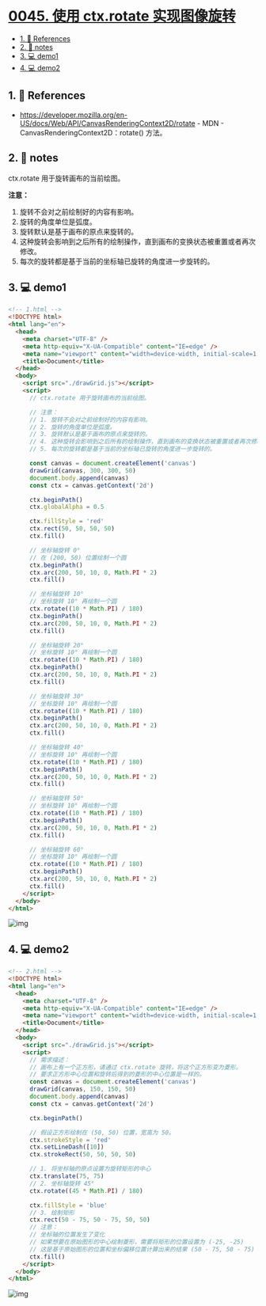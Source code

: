 # [0045. 使用 ctx.rotate 实现图像旋转](https://github.com/Tdahuyou/TNotes.canvas/tree/main/notes/0045.%20%E4%BD%BF%E7%94%A8%20ctx.rotate%20%E5%AE%9E%E7%8E%B0%E5%9B%BE%E5%83%8F%E6%97%8B%E8%BD%AC)

<!-- region:toc -->

- [1. 🔗 References](#1--references)
- [2. 📒 notes](#2--notes)
- [3. 💻 demo1](#3--demo1)
- [4. 💻 demo2](#4--demo2)

<!-- endregion:toc -->

## 1. 🔗 References

- https://developer.mozilla.org/en-US/docs/Web/API/CanvasRenderingContext2D/rotate - MDN - CanvasRenderingContext2D：rotate() 方法。

## 2. 📒 notes

ctx.rotate 用于旋转画布的当前绘图。

**注意：**

1. 旋转不会对之前绘制好的内容有影响。
2. 旋转的角度单位是弧度。
3. 旋转默认是基于画布的原点来旋转的。
4. 这种旋转会影响到之后所有的绘制操作，直到画布的变换状态被重置或者再次修改。
5. 每次的旋转都是基于当前的坐标轴已旋转的角度进一步旋转的。

## 3. 💻 demo1

```html
<!-- 1.html -->
<!DOCTYPE html>
<html lang="en">
  <head>
    <meta charset="UTF-8" />
    <meta http-equiv="X-UA-Compatible" content="IE=edge" />
    <meta name="viewport" content="width=device-width, initial-scale=1.0" />
    <title>Document</title>
  </head>
  <body>
    <script src="./drawGrid.js"></script>
    <script>
      // ctx.rotate 用于旋转画布的当前绘图。

      // 注意：
      // 1. 旋转不会对之前绘制好的内容有影响。
      // 2. 旋转的角度单位是弧度。
      // 3. 旋转默认是基于画布的原点来旋转的。
      // 4. 这种旋转会影响到之后所有的绘制操作，直到画布的变换状态被重置或者再次修改。
      // 5. 每次的旋转都是基于当前的坐标轴已旋转的角度进一步旋转的。

      const canvas = document.createElement('canvas')
      drawGrid(canvas, 300, 300, 50)
      document.body.append(canvas)
      const ctx = canvas.getContext('2d')

      ctx.beginPath()
      ctx.globalAlpha = 0.5

      ctx.fillStyle = 'red'
      ctx.rect(50, 50, 50, 50)
      ctx.fill()

      // 坐标轴旋转 0°
      // 在 (200, 50) 位置绘制一个圆
      ctx.beginPath()
      ctx.arc(200, 50, 10, 0, Math.PI * 2)
      ctx.fill()

      // 坐标轴旋转 10°
      // 坐标旋转 10° 再绘制一个圆
      ctx.rotate((10 * Math.PI) / 180)
      ctx.beginPath()
      ctx.arc(200, 50, 10, 0, Math.PI * 2)
      ctx.fill()

      // 坐标轴旋转 20°
      // 坐标旋转 10° 再绘制一个圆
      ctx.rotate((10 * Math.PI) / 180)
      ctx.beginPath()
      ctx.arc(200, 50, 10, 0, Math.PI * 2)
      ctx.fill()

      // 坐标轴旋转 30°
      // 坐标旋转 10° 再绘制一个圆
      ctx.rotate((10 * Math.PI) / 180)
      ctx.beginPath()
      ctx.arc(200, 50, 10, 0, Math.PI * 2)
      ctx.fill()

      // 坐标轴旋转 40°
      // 坐标旋转 10° 再绘制一个圆
      ctx.rotate((10 * Math.PI) / 180)
      ctx.beginPath()
      ctx.arc(200, 50, 10, 0, Math.PI * 2)
      ctx.fill()

      // 坐标轴旋转 50°
      // 坐标旋转 10° 再绘制一个圆
      ctx.rotate((10 * Math.PI) / 180)
      ctx.beginPath()
      ctx.arc(200, 50, 10, 0, Math.PI * 2)
      ctx.fill()

      // 坐标轴旋转 60°
      // 坐标旋转 10° 再绘制一个圆
      ctx.rotate((10 * Math.PI) / 180)
      ctx.beginPath()
      ctx.arc(200, 50, 10, 0, Math.PI * 2)
      ctx.fill()
    </script>
  </body>
</html>
```

![img](https://cdn.jsdelivr.net/gh/Tdahuyou/imgs@main/2024-10-04-15-03-44.png)

## 4. 💻 demo2

```html
<!-- 2.html -->
<!DOCTYPE html>
<html lang="en">
  <head>
    <meta charset="UTF-8" />
    <meta http-equiv="X-UA-Compatible" content="IE=edge" />
    <meta name="viewport" content="width=device-width, initial-scale=1.0" />
    <title>Document</title>
  </head>
  <body>
    <script src="./drawGrid.js"></script>
    <script>
      // 需求描述：
      // 画布上有一个正方形，请通过 ctx.rotate 旋转，将这个正方形变为菱形。
      // 要求正方形中心位置和旋转后得到的菱形的中心位置是一样的。
      const canvas = document.createElement('canvas')
      drawGrid(canvas, 150, 150, 50)
      document.body.append(canvas)
      const ctx = canvas.getContext('2d')

      ctx.beginPath()

      // 假设正方形绘制在 (50, 50) 位置，宽高为 50。
      ctx.strokeStyle = 'red'
      ctx.setLineDash([10])
      ctx.strokeRect(50, 50, 50, 50)

      // 1. 将坐标轴的原点设置为旋转矩形的中心
      ctx.translate(75, 75)
      // 2. 坐标轴旋转 45°
      ctx.rotate((45 * Math.PI) / 180)

      ctx.fillStyle = 'blue'
      // 3. 绘制矩形
      ctx.rect(50 - 75, 50 - 75, 50, 50)
      // 注意：
      // 坐标轴的位置发生了变化
      // 如果想要在原始图形的中心绘制菱形，需要将矩形的位置设置为 (-25, -25)
      // 这是基于原始图形的位置和坐标偏移位置计算出来的结果 (50 - 75, 50 - 75)
      ctx.fill()
    </script>
  </body>
</html>
```

![img](https://cdn.jsdelivr.net/gh/Tdahuyou/imgs@main/2024-10-04-15-03-54.png)
